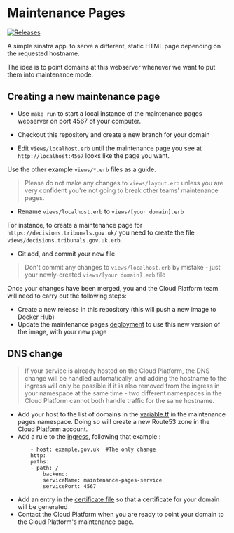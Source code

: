 # Maintenance Pages

[![Releases](https://img.shields.io/github/release/ministryofjustice/cloud-platform-maintenance-pages/all.svg?style=flat-square)](https://github.com/ministryofjustice/cloud-platform-maintenance-pages/releases)

A simple sinatra app. to serve a different, static HTML page depending on the requested hostname.

The idea is to point domains at this webserver whenever we want to put them into maintenance mode.

## Creating a new maintenance page

* Use `make run` to start a local instance of the maintenance pages webserver on port 4567 of your computer.

* Checkout this repository and create a new branch for your domain

* Edit `views/localhost.erb` until the maintenance page you see at `http://localhost:4567` looks like the page you want.

Use the other example `views/*.erb` files as a guide.

> Please do not make any changes to `views/layout.erb` unless you are very confident you're not going to break other teams' maintenance pages.

* Rename `views/localhost.erb` to `views/[your domain].erb`

For instance, to create a maintenance page for `https://decisions.tribunals.gov.uk/` you need to create the file `views/decisions.tribunals.gov.uk.erb`.

* Git add, and commit your new file

> Don't commit any changes to `views/localhost.erb` by mistake - just your newly-created `views/[your domain].erb` file

Once your changes have been merged, you and the Cloud Platform team will need to carry out the following steps:

* Create a new release in this repository (this will push a new image to Docker Hub)
* Update the maintenance pages [deployment] to use this new version of the image, with your new page

## DNS change

> If your service is already hosted on the Cloud Platform, the DNS change will be handled automatically, and adding the hostname to the ingress will only be possible if it is also removed from the ingress in your namespace at the same time - two different namespaces in the Cloud Platform cannot both handle traffic for the same hostname. 


* Add your host to the list of domains in the [variable.tf] in the maintenance pages namespace. Doing so will create a new Route53 zone in the Cloud Platform account.
* Add a rule to the [ingress], following that example : 
    ```
        - host: example.gov.uk  #The only change
        http:
        paths:
        - path: /
            backend:
            serviceName: maintenance-pages-service
            servicePort: 4567
    ```
* Add an entry in the [certificate file] so that a certificate for your domain will be generated
* Contact the Cloud Platform when you are ready to point your domain to the Cloud Platform's maintenance page.


[certificate file]: https://github.com/ministryofjustice/cloud-platform-environments/blob/main/namespaces/live.cloud-platform.service.justice.gov.uk/maintenance-pages/certificate.yaml
[deployment]: https://github.com/ministryofjustice/cloud-platform-environments/blob/main/namespaces/live.cloud-platform.service.justice.gov.uk/maintenance-pages/deployment.yaml
[variable.tf]: https://github.com/ministryofjustice/cloud-platform-environments/blob/7d71fb559e6f88be327a753112d140ac26bbb58a/namespaces/live.cloud-platform.service.justice.gov.uk/maintenance-pages/resources/variables.tf#L75
[ingress]: https://github.com/ministryofjustice/cloud-platform-environments/blob/main/namespaces/live.cloud-platform.service.justice.gov.uk/maintenance-pages/ingress.yaml

